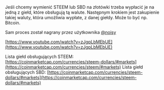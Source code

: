 Jeśli chcemy wymienić STEEM lub SBD na złotówki trzeba wypłacić je na jedną z giełd, które obsługują tą walute.
Następnym krokiem jest zakupienie takiej waluty, która umożliwia wypłate, z danej giełdy.
Może to być np. Bitcoin.

Sam proces został nagrany przez użytkownika [@noisy](https://steemit.com/@noisy)   

[https://www.youtube.com/watch?v=zJgpLbMEbUE](https://www.youtube.com/watch?v=zJgpLbMEbUE)


Lista giełd obsługujących STEEM: [https://coinmarketcap.com/currencies/steem-dollars/#markets](https://coinmarketcap.com/currencies/steem/#markets)
Lista giełd obsługujących SBD: [https://coinmarketcap.com/currencies/steem-dollars/#markets](https://coinmarketcap.com/currencies/steem-dollars/#markets)